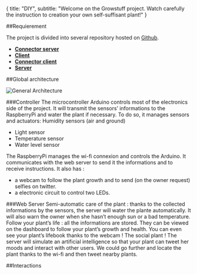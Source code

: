 {
  title: "DIY",
  subtitle: "Welcome on the Growstuff project. Watch carefully the instruction to creation your own self-suffisant plant!"
}

##Requierement

The project is divided into several repository hosted on [Github](https://github.com/).

* __[Connector server](https://github.com/alexisfasquel/growstuff-connector-server)__
* __[Client](https://github.com/alexisfasquel/growstuff-client)__
* __[Connector client](https://github.com/alexisfasquel/growstuff-connector-client)__
* __[Server](https://github.com/pmdartus/GrowStuff)__

##Global architecture

![General Architecture](/images/archi.png)

###Controller
The microcontroller Arduino controls most of the electronics side of the project. It will transmit the sensors’ informations to the RaspberryPi and water the plant if necessary. To do so, it manages sensors and actuators:
Humidity sensors (air and ground)
* Light sensor
* Temperature sensor
* Water level sensor

The RaspberryPi manages the wi-fi connexion and controls the Arduino. It communicates with the web server to send it the informations and to receive instructions. It also has :

* a webcam to follow the plant growth and to send (on the owner request) selfies on twitter.
* a electronic circuit to control two LEDs.

###Web Server
Semi-automatic care of the plant : thanks to the collected informations by the sensors, the server will water the plante automatically. It will also warn the owner when she hasn’t enough sun or a bad temperature.
Follow your plant’s life : all the informations are stored. They can be viewed on the dashboard to follow your plant’s growth and health. You can even see your plant’s lifebook thanks to the webcam !
The social plant ! The server will simulate an artificial intelligence so that your plant can tweet her moods and interact with other users. We could go further and locate the plant thanks to the wi-fi and then tweet nearby plants.


##Interactions
